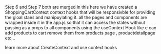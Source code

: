 Step  6  and  Step 7  both are merged  in this here  we  have  created   a ShoppingCartContext  context hooks  that  will be  responsivble  for  providing  the gloal staes  and manipuylating it. 
all the  pages and  components  are wrapped inside it  in the  app.js  so that  it can access the states without  passing  as a  props  to all components  using  the  useContext Hook  like  e can  add products  to cart remove them  from  products  page , productdetailpage etc  ..  

learn more  about  CreateContext and use context  hooks  
